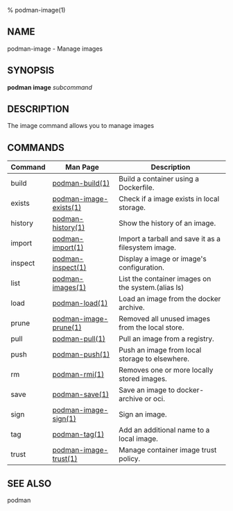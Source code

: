 % podman-image(1)

## NAME
podman\-image - Manage images

## SYNOPSIS
**podman image** *subcommand*

## DESCRIPTION
The image command allows you to manage images

## COMMANDS

| Command  | Man Page                                        | Description                                                                 |
| -------- | ----------------------------------------------- | --------------------------------------------------------------------------- |
| build    | [podman-build(1)](podman-build.1.md)            | Build a container using a Dockerfile.                                       |
| exists   | [podman-image-exists(1)](podman-image-exists.1.md) | Check if a image exists in local storage.                                |
| history  | [podman-history(1)](podman-history.1.md)        | Show the history of an image.                                               |
| import   | [podman-import(1)](podman-import.1.md)          | Import a tarball and save it as a filesystem image.                         |
| inspect  | [podman-inspect(1)](podman-inspect.1.md)        | Display a image or image's configuration.                                   |
| list     | [podman-images(1)](podman-images.1.md)          | List the container images on the system.(alias ls)                          |
| load     | [podman-load(1)](podman-load.1.md)              | Load an image from the docker archive.                                      |
| prune    | [podman-image-prune(1)](podman-image-prune.1.md)| Removed all unused images from the local store.                             |
| pull     | [podman-pull(1)](podman-pull.1.md)              | Pull an image from a registry.                                              |
| push     | [podman-push(1)](podman-push.1.md)              | Push an image from local storage to elsewhere.                              |
| rm       | [podman-rmi(1)](podman-rmi.1.md)                | Removes one or more locally stored images.                                  |
| save     | [podman-save(1)](podman-save.1.md)              | Save an image to docker-archive or oci.                                     |
| sign     | [podman-image-sign(1)](podman-image-sign.1.md)  | Sign an image.                                                              |
| tag      | [podman-tag(1)](podman-tag.1.md)                | Add an additional name to a local image.                                    |
| trust    | [podman-image-trust(1)](podman-image-trust.1.md)| Manage container image trust policy.                                        |

## SEE ALSO
podman
